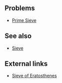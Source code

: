 ## Problems
- [Prime Sieve](https://open.kattis.com/problems/primesieve)

## See also
- [Sieve]()

## External links
- [Sieve of Eratosthenes](https://en.wikipedia.org/wiki/Sieve_of_Eratosthenes)

